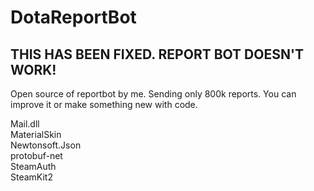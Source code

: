 # DotaReportBot


## THIS HAS BEEN FIXED. REPORT BOT DOESN'T WORK!
Open source of reportbot by me. Sending only 800k reports. You can improve it or make something new with code.

Mail.dll <br />
MaterialSkin <br />
Newtonsoft.Json <br />
protobuf-net <br />
SteamAuth <br />
SteamKit2 <br />
